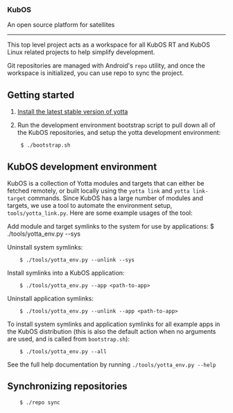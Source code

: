 ### **KubOS**
An open source platform for satellites

---


This top level project acts as a workspace for all KubOS RT and KubOS Linux related
projects to help simplify development.

Git repositories are managed with Android's ```repo``` utility, and once the workspace
is initialized, you can use repo to sync the project.

## Getting started

1. [Install the latest stable version of yotta](http://yottadocs.mbed.com/#installing)
2. Run the development environment bootstrap script to pull down all of the KubOS
   repositories, and setup the yotta development environment:

        $ ./bootstrap.sh

## KubOS development environment

KubOS is a collection of Yotta modules and targets that can either be fetched
remotely, or built locally using the `yotta link` and `yotta link-target`
commands. Since KubOS has a large number of modules and targets, we use a tool
to automate the environment setup, `tools/yotta_link.py`. Here are some example usages of the tool:

Add module and target symlinks to the system for use by applications:
        $ ./tools/yotta_env.py --sys

Uninstall system symlinks:

        $ ./tools/yotta_env.py --unlink --sys

Install symlinks into a KubOS application:

        $ ./tools/yotta_env.py --app <path-to-app>

Uninstall application symlinks:

        $ ./tools/yotta_env.py --unlink --app <path-to-app>

To install system symlinks and application symlinks for all example apps in the
KubOS distribution (this is also the default action when no arguments are used,
and is called from `bootstrap.sh`):

        $ ./tools/yotta_env.py --all

See the full help documentation by running `./tools/yotta_env.py --help`

## Synchronizing repositories

        $ ./repo sync

